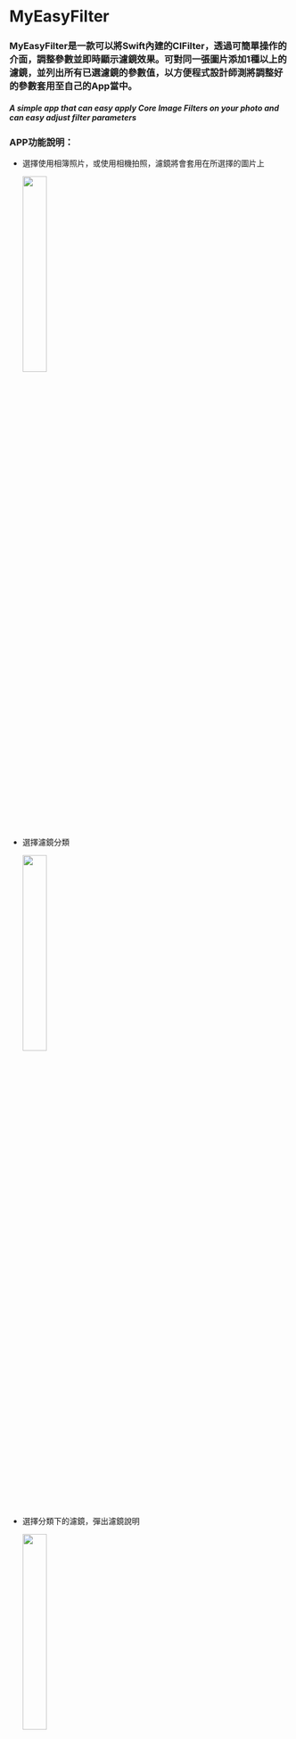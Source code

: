 # MyEasyFilter
### MyEasyFilter是一款可以將Swift內建的CIFilter，透過可簡單操作的介面，調整參數並即時顯示濾鏡效果。可對同一張圖片添加1種以上的濾鏡，並列出所有已選濾鏡的參數值，以方便程式設計師測將調整好的參數套用至自己的App當中。

##### A simple app that can easy apply Core Image Filters on your photo and can easy adjust filter parameters

### APP功能說明：
* 選擇使用相簿照片，或使用相機拍照，濾鏡將會套用在所選擇的圖片上
  
  <img src="image/DemoImage/UNADJUSTEDNONRAW_thumb_1e52.jpg" width="30%" height="30%" />
* 選擇濾鏡分類

  <img src="image/DemoImage/UNADJUSTEDNONRAW_thumb_1e77.jpg" width="30%" height="30%" />
* 選擇分類下的濾鏡，彈出濾鏡說明
  
  <img src="image/DemoImage/UNADJUSTEDNONRAW_thumb_1e79.jpg" width="30%" height="30%" />
* 點選加入按鈕，濾鏡會即時套用至圖片上，並列出可調整參數
  
  <img src="image/DemoImage/UNADJUSTEDNONRAW_thumb_1e78.jpg" width="30%" height="30%" />
* 點選info按鈕，可查看濾鏡詳細資訊
  
  <img src="image/DemoImage/UNADJUSTEDNONRAW_thumb_1e59.jpg" width="30%" height="30%" />
* 選擇濾鏡參數作個別調整
  
  <img src="image/DemoImage/UNADJUSTEDNONRAW_thumb_1e7a.jpg" width="30%" height="30%" />
* 點選已選濾鏡列表按鈕，查看目前所選濾鏡之參數值
  
  <img src="image/DemoImage/UNADJUSTEDNONRAW_thumb_1e58.jpg" width="30%" height="30%" />

### 未來預定新增功能
* 已選濾鏡列表新增濾鏡開關及刪除濾鏡按鈕
* 調整CIColor的介面更改為ColorPicker的方式
* 中文化及多國語
* 內建多種合成濾鏡效果
* 自訂濾鏡效果儲存
* 調整後圖片的儲存與發佈
* 查看CIFilter程式語法
* 廣告嵌入，收費版及免費版
* multi input image

### 以下列出部分濾鏡效果

### Swift Core Image 濾鏡分類
以效果分類可以分為14種

* **kCICategoryBlur**：模糊；如散景模糊、方塊模糊、深度模糊效果、光盤模糊、高斯模糊、蒙版可變模糊、中值過濾器、形態梯度、最大形態、最小形態、
形態矩形最大、形態矩形最小、運動模糊、降噪、變焦模糊

* **CICategoryColorAdjustment**：色彩調整；如彩色夾、色彩控制、顏色矩陣、顏色多項式、深度差距、深度差異、曝光調整、伽瑪調整、色相調整、
線性到SRGB色調曲線、SRGB色調曲線線性、溫度和色調、色調曲線、充滿活力、白點調整

* **CICategoryColorEffect**：色彩效果；如彩色叉多項式、彩色立方體、顏色立方體與色彩空間、彩色立方體與面膜混合、顏色曲線、色彩反轉、色彩圖、
彩色單色、彩色海報、顫動、文件增強器、假色、實驗室三角洲E、面具到阿爾法、最大分量、最小成分、調色板質心、貨盤化、照片效果Chrome、照片效果淡入淡出、
照片效果瞬發、照片效果單聲道、照片效果黑色、照片效果處理、照片效果色調、照片效果轉移、棕褐色調、熱的、小插圖、小插圖效果、X射線

* **CICategoryCompositeOperation**：複合操作；如加法合成、色彩混合模式、混色混合模式、道奇混合模式、調暗混合模式、差異混合模式、分割混合模式、
排除混合模式、硬光混合模式、色相混合模式、減輕混合模式、線性刻錄混合模式、線性減淡混合模式、亮度混合模式、最大合成、最小合成、乘法混合模式、
乘法合成、疊加混合模式、針光混合模式、飽和混合模式、屏幕混合模式、柔光混合模式、源代碼合成、合成中的來源、源出合成、合成源、減混合模式

* **CICategoryDistortionEffect**：扭曲效果；如凹凸變形、凹凸變形線性、相機校準鏡頭校正、圓飛濺變形、圓形包裝、位移變形、德羅斯特、玻璃變形、
玻璃錠劑、孔變形、輕型隧道、九部分拉伸、九部分平鋪、捏變形、拉伸作物、環面畸變、扭曲變形、渦旋畸變

* **CICategoryGenerator**：影像生成器；如屬性文本圖像生成器、阿茲台克代碼生成器、條碼生成器、棋盤生成器、Code128條碼生成器、恆定顏色發生器、
透鏡光暈發生器、網格生成器、PDF417條碼生成器、QRCode生成器、隨機發生器、星光發生器、條紋生成器、陽光發生器、文字圖像生成器

* **CICategoryGeometryAdjustment**：幾何調整；如仿射變換、雙三次尺度變換、裁切、邊緣保留上採樣濾鏡、Lanczos比例變換、透視校正、透視變換、
具有範圍的透視變換、拉直過濾器

* **CICategoryGradient**：漸變；如高斯梯度、色相飽和度值梯度、線性漸變、徑向漸變、平滑線性漸變

* **CICategoryHalftoneEffect**：半色調效果；如CMYK半色調、圓網、點屏、陰影線、線屏

* **CICategoryReduction**：減少；如平均面積、面積直方圖、最大面積、面積最大Alpha、面積最小最大、面積最小最大紅色、最小面積、面積最小阿爾法、
列平均值、直方圖顯示過濾器、均值、行平均

* **CICategorySharpen**：銳化；如增強亮度、銳化蒙版

* **CICategoryStylize**：風格化；如與Alpha面膜混合、融合藍色面膜、融合面膜、融合紅色面膜、盛開、漫畫效果、卷積3X3、卷積5X5、卷積7X7、
卷積9水平、卷積9垂直、核心ML模型篩選器、結晶、景深、邊緣工作、邊緣、愁雲、遮罩的高度場、六角像素、HighlightS hadow Adjust、線重疊、
混合、像素化、點化、顯著性地圖過濾器、最近樣本、陰影材質、專色、射燈

* **CICategoryTileEffect**：平鋪效果；如仿射夾、仿射磚、鉗、八折反射磚、四重反射磚、四重旋轉瓷磚、四折平鋪、滑行反射磚、萬花筒、歐普瓷磚、
平行四邊形圖塊、透視瓷磚、六折反射磚、六重旋轉瓷磚、三角萬花筒、三角瓦、十二折反射磚、

* **CICategoryTransition**：過渡效過：如手風琴折疊過渡、條形滑動過渡、複印機過渡、通過遮罩過渡分解、消除過渡、閃光過渡、Mod過渡、頁面捲曲過渡、
帶有陰影過渡的頁面捲曲、波紋過渡、滑動過渡

#### 若按使用場景分類，可分為5類:
* **kCICategoryStillImage**：用於靜態影象
* **kCICategoryVideo**：用於視訊
* **kCICategoryInterlaced**：用於交錯影象
* **kCICategoryNonSquarePixels**：用於非矩形畫素
* **kCICategoryHighDynamicRange**：用於HDR


